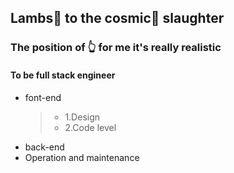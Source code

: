 ## Lambs🐑 to the cosmic🌌 slaughter

### The position of 👆 for me it's really realistic

#### To be full stack engineer
- font-end
    > - 1.Design
    > - 2.Code level
- back-end
- Operation and maintenance
